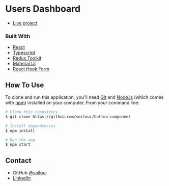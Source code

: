 # Users Dashboard

- [Live project](https://github.com/soiloui/users-dashboard)

### Built With

- [React](https://reactjs.org/)
- [Typescript](https://www.typescriptlang.org/)
- [Redux Toolkit](https://redux-toolkit.js.org/)
- [Material UI](https://mui.com/)
- [React Hook Form](https://react-hook-form.com/)

## How To Use

To clone and run this application, you'll need [Git](https://git-scm.com) and [Node.js](https://nodejs.org/en/download/) (which comes with [npm](http://npmjs.com)) installed on your computer. From your command line:

```bash
# Clone this repository
$ git clone https://github.com/soiloui/button-component

# Install dependencies
$ npm install

# Run the app
$ npm start
```

## Contact

- GitHub [@soiloui](https://github.com/soiloui)
- [LinkedIn](https://www.linkedin.com/in/mieczys%C5%82aw-palian-05b8991b0/)
